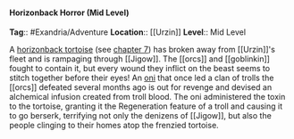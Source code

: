 #### Horizonback Horror (Mid Level)
**Tag**:: #Exandria/Adventure
**Location**:: [[Urzin]]
**Level**:: Mid Level

 A [horizonback tortoise](https://www.dndbeyond.com/monsters/horizonback-tortoise) (see [chapter 7](https://www.dndbeyond.com/sources/egtw/wildemount-bestiary#HorizonbackTortoise "[[chapter 7]]")) has broken away from [[Urzin]]'s fleet and is rampaging through [[Jigow]]. The [[orcs]] and [[goblinkin]] fought to contain it, but every wound they inflict on the beast seems to stitch together before their eyes! An [oni](https://www.dndbeyond.com/monsters/oni) that once led a clan of trolls the [[orcs]] defeated several months ago is out for revenge and devised an alchemical infusion created from troll blood. The oni administered the toxin to the tortoise, granting it the Regeneration feature of a troll and causing it to go berserk, terrifying not only the denizens of [[Jigow]], but also the people clinging to their homes atop the frenzied tortoise.
